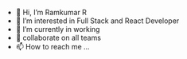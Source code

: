 
- 👋 Hi, I’m Ramkumar R
- 👀 I’m interested in Full Stack  and React Developer
- 🌱 I’m currently in working
- 💞️ collaborate on  all teams 
- 📫 How to reach me ...

<!---
Ramkumar-Rangasamy is a ✨ special ✨ repository because its `README.md` (this file) appears on your GitHub profile.
You can click the Preview link to take a look at your changes.
--->
